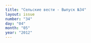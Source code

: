 ```yaml
---
title: "Сельские вести - Выпуск №34"
layout: issue
number: "34"
day: "04"
month: "05"
year: "2012"
---
```

